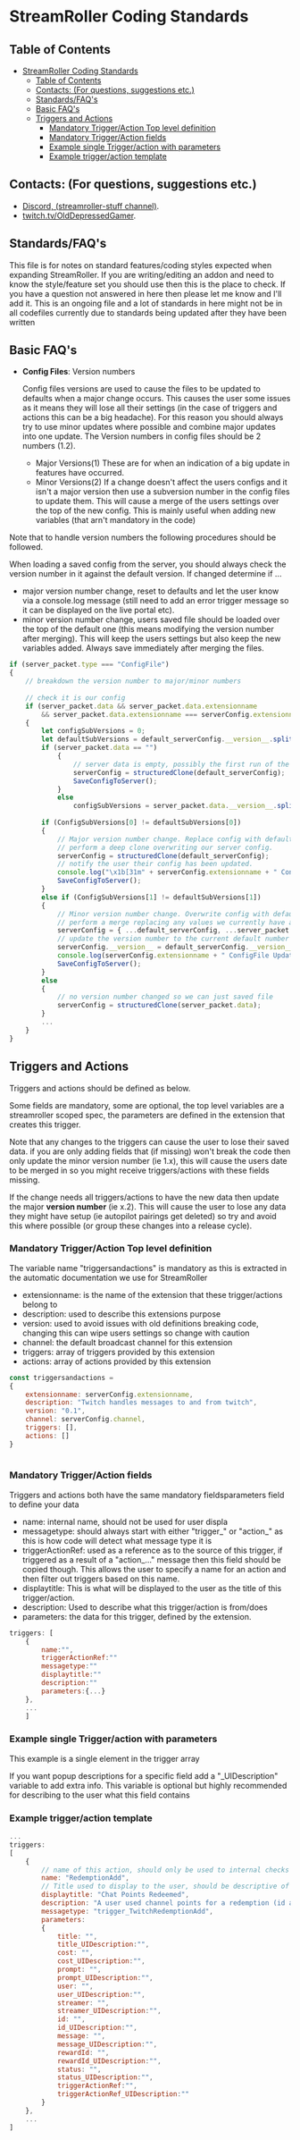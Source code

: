# StreamRoller Coding Standards

## Table of Contents

- [StreamRoller Coding Standards](#streamroller-coding-standards)
  - [Table of Contents](#table-of-contents)
  - [Contacts: (For questions, suggestions etc.)](#contacts-for-questions-suggestions-etc)
  - [Standards/FAQ's](#standardsfaqs)
  - [Basic FAQ's](#basic-faqs)
  - [Triggers and Actions](#triggers-and-actions)
    - [Mandatory Trigger/Action Top level definition](#mandatory-triggeraction-top-level-definition)
    - [Mandatory Trigger/Action fields](#mandatory-triggeraction-fields)
    - [Example single Trigger/action with parameters](#example-single-triggeraction-with-parameters)
    - [Example trigger/action template](#example-triggeraction-template)

## Contacts: (For questions, suggestions etc.)

- [Discord, (streamroller-stuff channel)](https://discord.gg/EyJy8brZ6R).
- [twitch.tv/OldDepressedGamer](https://twitch.tv/OldDepressedGamer).

## Standards/FAQ's

This file is for notes on standard features/coding styles expected when expanding StreamRoller. If you are writing/editing an addon and need to know the style/feature set you should use then this is the place to check. If you have a question not answered in here then please let me know and I'll add it.
This is an ongoing file and a lot of standards in here might not be in all codefiles currently due to standards being updated after they have been written

## Basic FAQ's

- **Config Files**: Version numbers
  
  Config files versions are used to cause the files to be updated to defaults when a major change occurs. This causes the user some issues as it means they will lose all their settings (in the case of triggers and actions this can be a big headache). For this reason you should always try to use minor updates where possible and combine major updates into one update.
  The Version numbers in config files should be 2 numbers (1.2).
  - Major Versions(1)
    These are for when an indication of a big update in features have occurred.
  - Minor Versions(2)
    If a change doesn't affect the users configs and it isn't a major version then use a subversion number in the config files to update them. This will cause a merge of the users settings over the top of the new config. This is mainly useful when adding new variables (that arn't mandatory in the code)
  
Note that to handle version numbers the following procedures should be followed.

When loading a saved config from the server, you should always check the version number in it against the default version. If changed determine if ...

- major version number change, reset to defaults and let the user know via a console.log message (still need to add an error trigger message so it can be displayed on the live portal etc).
- minor version number change, users saved file should be loaded over the top of the default one (this means modifying the version number after merging). This will keep the users settings but also keep the new variables added. Always save immediately after merging the files.

```javascript
if (server_packet.type === "ConfigFile")
{
    // breakdown the version number to major/minor numbers
    
    // check it is our config
    if (server_packet.data && server_packet.data.extensionname
        && server_packet.data.extensionname === serverConfig.extensionname)
    {
        let configSubVersions = 0;
        let defaultSubVersions = default_serverConfig.__version__.split('.');
        if (server_packet.data == "")
            {
                // server data is empty, possibly the first run of the code so just default it
                serverConfig = structuredClone(default_serverConfig);
                SaveConfigToServer();
            }
            else
                configSubVersions = server_packet.data.__version__.split('.')
        
        if (ConfigSubVersions[0] != defaultSubVersions[0])
        {
            // Major version number change. Replace config with defaults
            // perform a deep clone overwriting our server config.
            serverConfig = structuredClone(default_serverConfig);
            // notify the user their config has been updated.
            console.log("\x1b[31m" + serverConfig.extensionname + " ConfigFile Updated", "The config file has been Updated to the latest version v" + default_serverConfig.__version__ + ". Your settings may have changed" + "\x1b[0m");
            SaveConfigToServer();
        }
        else if (ConfigSubVersions[1] != defaultSubVersions[1])
        {
            // Minor version number change. Overwrite config with defaults
            // perform a merge replacing any values we currently have and keeping the new variables
            serverConfig = { ...default_serverConfig, ...server_packet.data};
            // update the version number to the current default number
            serverConfig.__version__ = default_serverConfig.__version__;
            console.log(serverConfig.extensionname + " ConfigFile Updated", "The config file has been Updated to the latest version v" + default_serverConfig.__version__);
            SaveConfigToServer();
        }
        else
        {
            // no version number changed so we can just saved file
            serverConfig = structuredClone(server_packet.data);
        }
        ...
    }
}
```

## Triggers and Actions

Triggers and actions should be defined as below.

Some fields are mandatory, some are optional, the top level variables are a streamroller scoped spec, the parameters are defined in the extension that creates this trigger.

Note that any changes to the triggers can cause the user to lose their saved data. if you are only adding fields
that (if missing) won't break the code then only update the minor version number (ie 1.x), this will cause the users date to be merged in so you might receive triggers/actions with these fields missing.

If the change needs all triggers/actions to have the new data then update the major **version number** (ie x.2). This will cause the user
to lose any data they might have setup (ie autopilot pairings get deleted) so try and avoid this where possible (or group these changes into a release cycle).

### Mandatory Trigger/Action Top level definition

The variable name "triggersandactions" is mandatory as this is extracted in the automatic documentation we use for StreamRoller

- extensionname: is the name of the extension that these trigger/actions belong to
- description: used to describe this extensions purpose
- version: used to avoid issues with old definitions breaking code, changing this can wipe users settings so change with caution
- channel: the default broadcast channel for this extension
- triggers: array of triggers provided by this extension
- actions: array of actions provided by this extension

```javascript
const triggersandactions =
{
    extensionname: serverConfig.extensionname,
    description: "Twitch handles messages to and from twitch",
    version: "0.1",
    channel: serverConfig.channel,
    triggers: [],
    actions: []
}
        
```

### Mandatory Trigger/Action fields

Triggers and actions both have the same mandatory fieldsparameters field to define your data

- name: internal name, should not be used for user displa
- messagetype: should always start with either "trigger_" or "action_" as this is how code will detect what message type it is
- triggerActionRef: used as a reference as to the source of this trigger, if triggered as a result of a "action_..." message then this field should be copied though. This allows the user to specify a name for an action and then filter out triggers based on this name.
- displaytitle: This is what will be displayed to the user as the title of this trigger/action.
- description: Used to describe what this trigger/action is from/does
- parameters: the data for this trigger, defined by the extension.

```javascript
triggers: [
    {
        name:"",
        triggerActionRef:""
        messagetype:""
        displaytitle:""
        description:""
        parameters:{...}
    },
    ...
    ]
```

### Example single Trigger/action with parameters

This example is a single element in the trigger array

If you want popup descriptions for a specific field add a "_UIDescription" variable to add extra info. This variable is optional but highly recommended for describing to the user what this field contains

### Example trigger/action template

```javascript
...
triggers: 
[
    {
        // name of this action, should only be used to internal checks if needed. Ideally use the messagetype
        name: "RedemptionAdd",
        // Title used to display to the user, should be descriptive of what this trigger does
        displaytitle: "Chat Points Redeemed",
        description: "A user used channel points for a redemption (id and rewardID appear to be the same number)",
        messagetype: "trigger_TwitchRedemptionAdd",
        parameters: 
        {
            title: "",
            title_UIDescription:"",
            cost: "",
            cost_UIDescription:"",
            prompt: "",
            prompt_UIDescription:"",
            user: "",
            user_UIDescription:"",
            streamer: "",
            streamer_UIDescription:"",
            id: "",
            id_UIDescription:"",
            message: "",
            message_UIDescription:"",
            rewardId: "",
            rewardId_UIDescription:"",
            status: "",
            status_UIDescription:"",
            triggerActionRef:"",
            triggerActionRef_UIDescription:""
        }
    },
    ...
]
```
